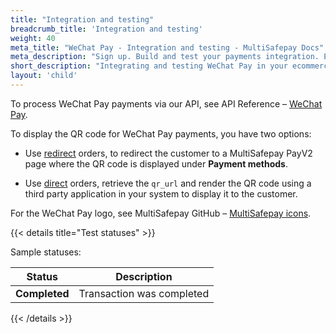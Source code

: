 ```yaml
---
title: "Integration and testing"
breadcrumb_title: 'Integration and testing'
weight: 40
meta_title: "WeChat Pay - Integration and testing - MultiSafepay Docs"
meta_description: "Sign up. Build and test your payments integration. Explore our products and services. Use our API Reference, SDKs, and wrappers. Get support."
short_description: "Integrating and testing WeChat Pay in your ecommerce platform"
layout: 'child'
---
```


To process WeChat Pay payments via our API, see API Reference – [WeChat Pay](/api/#wechat-pay).

To display the QR code for WeChat Pay payments, you have two options:

- Use [redirect](/api/#wechat-pay---redirect) orders, to redirect the customer to a MultiSafepay PayV2 page where the QR code is displayed under **Payment methods**.

- Use [direct](/api/#wechat-pay---direct) orders, retrieve the `qr_url` and render the QR code using a third party application in your system to display it to the customer.

For the WeChat Pay logo, see MultiSafepay GitHub – [MultiSafepay icons](https://github.com/MultiSafepay/MultiSafepay-icons).

{{< details title="Test statuses" >}}

Sample statuses:

 Status    | Description              |
| --------- | ------------------------ |
| **Completed** | Transaction was completed |

{{< /details >}}
